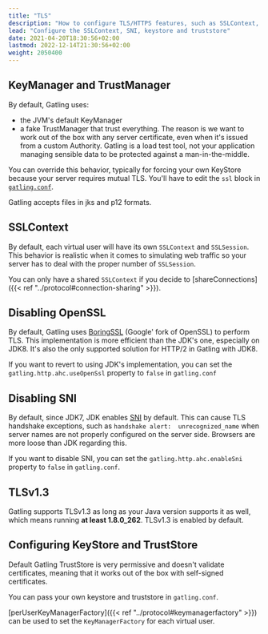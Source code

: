 ```yaml
---
title: "TLS"
description: "How to configure TLS/HTTPS features, such as SSLContext, SNI, keystore and truststore."
lead: "Configure the SSLContext, SNI, keystore and truststore"
date: 2021-04-20T18:30:56+02:00
lastmod: 2022-12-14T21:30:56+02:00
weight: 2050400
---
```


## KeyManager and TrustManager

By default, Gatling uses:
* the JVM's default KeyManager
* a fake TrustManager that trust everything. The reason is we want to work out of the box with any server certificate, even when it's issued from a custom Authority. Gatling is a load test tool, not your application managing sensible data to be protected against a man-in-the-middle.

You can override this behavior, typically for forcing your own KeyStore because your server requires mutual TLS.
You'll have to edit the `ssl` block in [`gatling.conf`](https://github.com/gatling/gatling/blob/main/gatling-core/src/main/resources/gatling-defaults.conf#L63-L74).

Gatling accepts files in jks and p12 formats.

## SSLContext

By default, each virtual user will have its own `SSLContext` and `SSLSession`.
This behavior is realistic when it comes to simulating web traffic so your server has to deal with the proper number of `SSLSession`.

You can only have a shared `SSLContext` if you decide to [shareConnections]({{< ref "../protocol#connection-sharing" >}}).

## Disabling OpenSSL

By default, Gatling uses [BoringSSL](https://opensource.google.com/projects/boringssl) (Google' fork of OpenSSL) to perform TLS.
This implementation is more efficient than the JDK's one, especially on JDK8.
It's also the only supported solution for HTTP/2 in Gatling with JDK8.

If you want to revert to using JDK's implementation, you can set the `gatling.http.ahc.useOpenSsl` property to `false` in `gatling.conf`

## Disabling SNI

By default, since JDK7, JDK enables [SNI](http://en.wikipedia.org/wiki/Server_Name_Indication) by default.
This can cause TLS handshake exceptions, such as `handshake alert:  unrecognized_name` when server names are not properly configured on the server side.
Browsers are more loose than JDK regarding this.

If you want to disable SNI, you can set the `gatling.http.ahc.enableSni` property to `false` in `gatling.conf`.

## TLSv1.3

Gatling supports TLSv1.3 as long as your Java version supports it as well, which means running **at least 1.8.0_262**.
TLSv1.3 is enabled by default.

## Configuring KeyStore and TrustStore

Default Gatling TrustStore is very permissive and doesn't validate certificates,
meaning that it works out of the box with self-signed certificates.

You can pass your own keystore and truststore in `gatling.conf`.

[perUserKeyManagerFactory]({{< ref "../protocol#keymanagerfactory" >}}) can be used to set the `KeyManagerFactory` for each virtual user.
